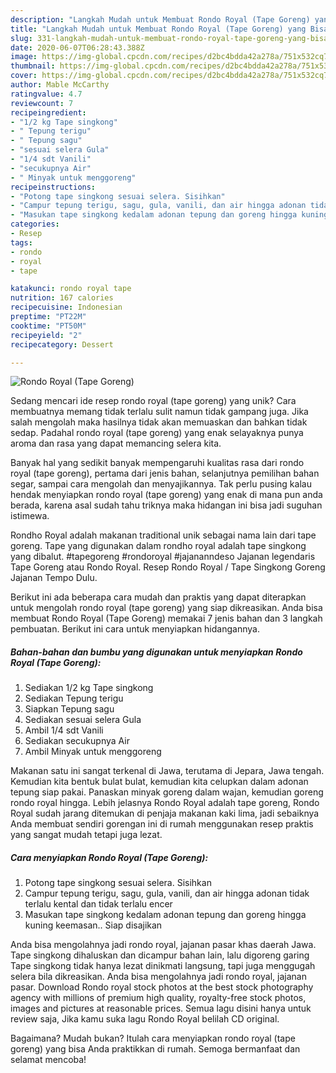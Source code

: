 ```yaml
---
description: "Langkah Mudah untuk Membuat Rondo Royal (Tape Goreng) yang Bisa Manjain Lidah"
title: "Langkah Mudah untuk Membuat Rondo Royal (Tape Goreng) yang Bisa Manjain Lidah"
slug: 331-langkah-mudah-untuk-membuat-rondo-royal-tape-goreng-yang-bisa-manjain-lidah
date: 2020-06-07T06:28:43.388Z
image: https://img-global.cpcdn.com/recipes/d2bc4bdda42a278a/751x532cq70/rondo-royal-tape-goreng-foto-resep-utama.jpg
thumbnail: https://img-global.cpcdn.com/recipes/d2bc4bdda42a278a/751x532cq70/rondo-royal-tape-goreng-foto-resep-utama.jpg
cover: https://img-global.cpcdn.com/recipes/d2bc4bdda42a278a/751x532cq70/rondo-royal-tape-goreng-foto-resep-utama.jpg
author: Mable McCarthy
ratingvalue: 4.7
reviewcount: 7
recipeingredient:
- "1/2 kg Tape singkong"
- " Tepung terigu"
- " Tepung sagu"
- "sesuai selera Gula"
- "1/4 sdt Vanili"
- "secukupnya Air"
- " Minyak untuk menggoreng"
recipeinstructions:
- "Potong tape singkong sesuai selera. Sisihkan"
- "Campur tepung terigu, sagu, gula, vanili, dan air hingga adonan tidak terlalu kental dan tidak terlalu encer"
- "Masukan tape singkong kedalam adonan tepung dan goreng hingga kuning keemasan.. Siap disajikan"
categories:
- Resep
tags:
- rondo
- royal
- tape

katakunci: rondo royal tape 
nutrition: 167 calories
recipecuisine: Indonesian
preptime: "PT22M"
cooktime: "PT50M"
recipeyield: "2"
recipecategory: Dessert

---
```



![Rondo Royal (Tape Goreng)](https://img-global.cpcdn.com/recipes/d2bc4bdda42a278a/751x532cq70/rondo-royal-tape-goreng-foto-resep-utama.jpg)

Sedang mencari ide resep rondo royal (tape goreng) yang unik? Cara membuatnya memang tidak terlalu sulit namun tidak gampang juga. Jika salah mengolah maka hasilnya tidak akan memuaskan dan bahkan tidak sedap. Padahal rondo royal (tape goreng) yang enak selayaknya punya aroma dan rasa yang dapat memancing selera kita.

Banyak hal yang sedikit banyak mempengaruhi kualitas rasa dari rondo royal (tape goreng), pertama dari jenis bahan, selanjutnya pemilihan bahan segar, sampai cara mengolah dan menyajikannya. Tak perlu pusing kalau hendak menyiapkan rondo royal (tape goreng) yang enak di mana pun anda berada, karena asal sudah tahu triknya maka hidangan ini bisa jadi suguhan istimewa.

Rondho Royal adalah makanan traditional unik sebagai nama lain dari tape goreng. Tape yang digunakan dalam rondho royal adalah tape singkong yang dibalut. #tapegoreng #rondoroyal #jajananndeso Jajanan legendaris Tape Goreng atau Rondo Royal. Resep Rondo Royal / Tape Singkong Goreng Jajanan Tempo Dulu.


Berikut ini ada beberapa cara mudah dan praktis yang dapat diterapkan untuk mengolah rondo royal (tape goreng) yang siap dikreasikan. Anda bisa membuat Rondo Royal (Tape Goreng) memakai 7 jenis bahan dan 3 langkah pembuatan. Berikut ini cara untuk menyiapkan hidangannya.

<!--inarticleads1-->

##### Bahan-bahan dan bumbu yang digunakan untuk menyiapkan Rondo Royal (Tape Goreng):

1. Sediakan 1/2 kg Tape singkong
1. Sediakan  Tepung terigu
1. Siapkan  Tepung sagu
1. Sediakan sesuai selera Gula
1. Ambil 1/4 sdt Vanili
1. Sediakan secukupnya Air
1. Ambil  Minyak untuk menggoreng


Makanan satu ini sangat terkenal di Jawa, terutama di Jepara, Jawa tengah. Kemudian kita bentuk bulat bulat, kemudian kita celupkan dalam adonan tepung siap pakai. Panaskan minyak goreng dalam wajan, kemudian goreng rondo royal hingga. Lebih jelasnya Rondo Royal adalah tape goreng, Rondo Royal sudah jarang ditemukan di penjaja makanan kaki lima, jadi sebaiknya Anda membuat sendiri gorengan ini di rumah menggunakan resep praktis yang sangat mudah tetapi juga lezat. 

<!--inarticleads2-->

##### Cara menyiapkan Rondo Royal (Tape Goreng):

1. Potong tape singkong sesuai selera. Sisihkan
1. Campur tepung terigu, sagu, gula, vanili, dan air hingga adonan tidak terlalu kental dan tidak terlalu encer
1. Masukan tape singkong kedalam adonan tepung dan goreng hingga kuning keemasan.. Siap disajikan


Anda bisa mengolahnya jadi rondo royal, jajanan pasar khas daerah Jawa. Tape singkong dihaluskan dan dicampur bahan lain, lalu digoreng garing Tape singkong tidak hanya lezat dinikmati langsung, tapi juga menggugah selera bila dikreasikan. Anda bisa mengolahnya jadi rondo royal, jajanan pasar. Download Rondo royal stock photos at the best stock photography agency with millions of premium high quality, royalty-free stock photos, images and pictures at reasonable prices. Semua lagu disini hanya untuk review saja, Jika kamu suka lagu Rondo Royal belilah CD original. 

Bagaimana? Mudah bukan? Itulah cara menyiapkan rondo royal (tape goreng) yang bisa Anda praktikkan di rumah. Semoga bermanfaat dan selamat mencoba!
